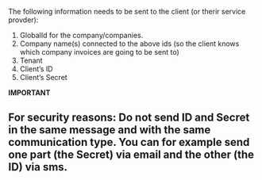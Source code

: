 The following information needs to be sent to the client (or therir service provder):
1. GlobalId for the company/companies.
2. Company name(s) connected to the above ids (so the client knows which company invoices are going to be sent to)
3. Tenant
4. Client’s ID
5. Client’s Secret

**IMPORTANT**

For security reasons: Do not send ID and Secret in the same message and with the same communication type. You can for example send one part (the Secret) via email and the other (the ID) via sms.
---
